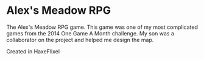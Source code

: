 # Alex's Meadow RPG
The Alex's Meadow RPG game. This game was one of my most complicated games from the 2014 One Game A Month challenge. My son was a collaborator on the project and helped me design the map.

Created in HaxeFlixel
